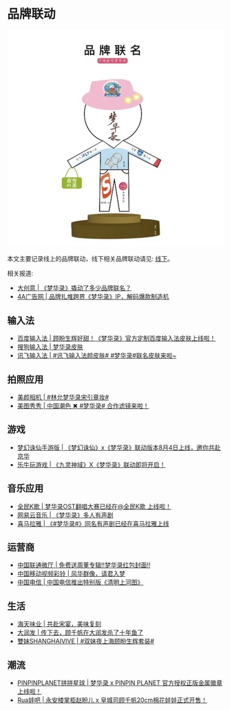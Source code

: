 # 品牌联动

![](\image\discuss\other\lianmingall.jpg)

本文主要记录线上的品牌联动，线下相关品牌联动请见: [线下](/xianxia)。

相关报道:

* [大创意 | 《梦华录》撬动了多少品牌联名？](https://mp.weixin.qq.com/s/JjkN_1oKNeQgIFZl4vQEdw)
* [4A广告网 | 品牌扎堆跨界《梦华录》IP，解码爆款制造机](https://weibo.com/ttarticle/p/show?id=2309404791066271547738)


## 输入法

* [百度输入法 | 顾盼生辉好甜！《梦华录》官方定制百度输入法皮肤上线啦！](https://mp.weixin.qq.com/s/bURvUkyTIgnWE_HG0cIfnQ)
* [搜狗输入法 | 梦华录皮肤](https://shouji.sogou.com/interface/sosoyulu.php?id=28dc888c8dc27113eeccb4ac0603a25b)
* [讯飞输入法 | #讯飞输入法颜皮肤# #梦华录#联名皮肤来啦~](https://share.api.weibo.cn/share/340208488,4781377935903001.html?weibo_id=4781377935903001)


## 拍照应用
* [美颜相机 | #林允梦华录宋引章妆# ](https://m.weibo.cn/2934128200/4783461695750195)
* [美图秀秀 | 中国潮色 ✖ #梦华录# 合作滤镜来啦！](https://m.weibo.cn/status/4781010404770134)



## 游戏
* [梦幻诛仙手游版 | 《梦幻诛仙》x《梦华录》联动版本8月4日上线，邀你共赴京华](https://mp.weixin.qq.com/s/ra6tgcm43QlHFmUStbW8gg)
* [乐牛玩游戏 | 《九灵神域》X《梦华录》联动即将开启！](https://mp.weixin.qq.com/s/oPR-x0Uc1vxsTb8KIS1VaQ)


## 音乐应用
* [全民K歌 | 梦华录OST翻唱大赛已经在@全民K歌 上线啦！](https://m.weibo.cn/status/4780955183091736)
* [网易云音乐 | 《梦华录》多人有声剧](https://music.163.com/#/radio?id=977380474&userid=1945229474&app_version=8.8.45)
* [喜马拉雅 | 《#梦华录#》同名有声剧已经在喜马拉雅上线](https://m.weibo.cn/2608693591/4787468798263702)


## 运营商
* [中国联通微厅 | 免费送周董专辑‼️梦华录红包封面‼️](https://mp.weixin.qq.com/s/Bb0SdYE8_T-dyx1uNHu38A)
* [中国移动视频彩铃 | 风华群像，请君入梦](https://share.api.weibo.cn/share/340212308,4782485165049369.html?weibo_id=4782485165049369)
* [中国电信 | 中国电信推出特别版《清明上河图》](https://share.api.weibo.cn/share/340212633,4780580895721682.html?weibo_id=4780580895721682&wx=1)


## 生活
* [海天味业 | 共赴宋宴，美味复刻](https://m.weibo.cn/status/4785993745958167)
* [大润发 | 传下去，顾千帆在大润发杀了十年鱼了](https://share.api.weibo.cn/share/340212792,4783220098860585.html?weibo_id=4783220098860585&wx=1)
* [雙妹SHANGHAIVIVE | #双妹夜上海顾盼生辉套装#](https://m.weibo.cn/status/4778127794375180)


## 潮流
* [PINPINPLANET拼拼星球 | 梦华录 x PINPIN PLANET 官方授权正版金属徽章上线啦！](https://m.weibo.cn/7760287812/4779211535418331)
* [Rua娃吧 | 永安楼掌柜赵盼儿 x 皇城司顾千帆20cm棉花娃娃正式开售！](https://m.weibo.cn/status/4775871724128963)
